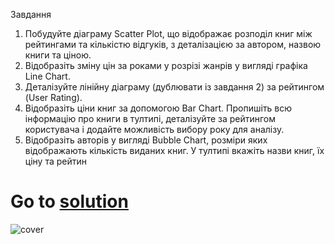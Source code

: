 Завдання
1. Побудуйте діаграму Scatter Plot, що відображає розподіл книг між рейтингами та кількістю відгуків, з деталізацією за автором, назвою книги та ціною.
2. Відобразіть зміну цін за роками у розрізі жанрів у вигляді графіка Line Chart.
3. Деталізуйте лінійну діаграму (дублювати із завдання 2) за рейтингом (User Rating).
4. Відобразіть ціни книг за допомогою Bar Chart. Пропишіть всю інформацію про книги в тултипі, деталізуйте за рейтингом користувача і додайте можливість вибору року для аналізу.
5. Відобразіть авторів у вигляді Bubble Chart, розміри яких відображають кількість виданих книг. У тултипі вкажіть назви книг, їх ціну та рейтин
# Go to [solution](https://public.tableau.com/app/profile/.48972542/viz/12Tableau_Marathon_2_0/Dashboard3)
![cover](https://github.com/MartynovychSerhii/Data_Analytics/blob/main/Files/img/Marathon_12.png)
